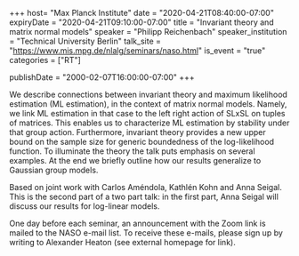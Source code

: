 +++
  host= "Max Planck Institute"
  date = "2020-04-21T08:40:00-07:00"
  expiryDate = "2020-04-21T09:10:00-07:00"
  title = "Invariant theory and matrix normal models"
  speaker = "Philipp Reichenbach"
  speaker_institution = "Technical University Berlin"
  talk_site = "https://www.mis.mpg.de/nlalg/seminars/naso.html"
  is_event = "true"
  categories = ["RT"]

  publishDate = "2000-02-07T16:00:00-07:00"
+++

We describe connections between invariant theory and maximum likelihood estimation (ML estimation), in the context of matrix normal models. Namely, we link ML estimation in that case to the left right action of SLxSL on tuples of matrices. This enables us to characterize ML estimation by stability under that group action. Furthermore, invariant theory provides a new upper bound on the sample size for generic boundedness of the log-likelihood function. To illuminate the theory the talk puts emphasis on several examples. At the end we briefly outline how our results generalize to Gaussian group models.

Based on joint work with Carlos Améndola, Kathlén Kohn and Anna Seigal. This is the second part of a two part talk: in the first part, Anna Seigal will discuss our results for log-linear models.

One day before each seminar, an announcement with the Zoom link is mailed to the NASO e-mail list. To receive these e-mails, please sign up by writing to Alexander Heaton (see external homepage for link).
